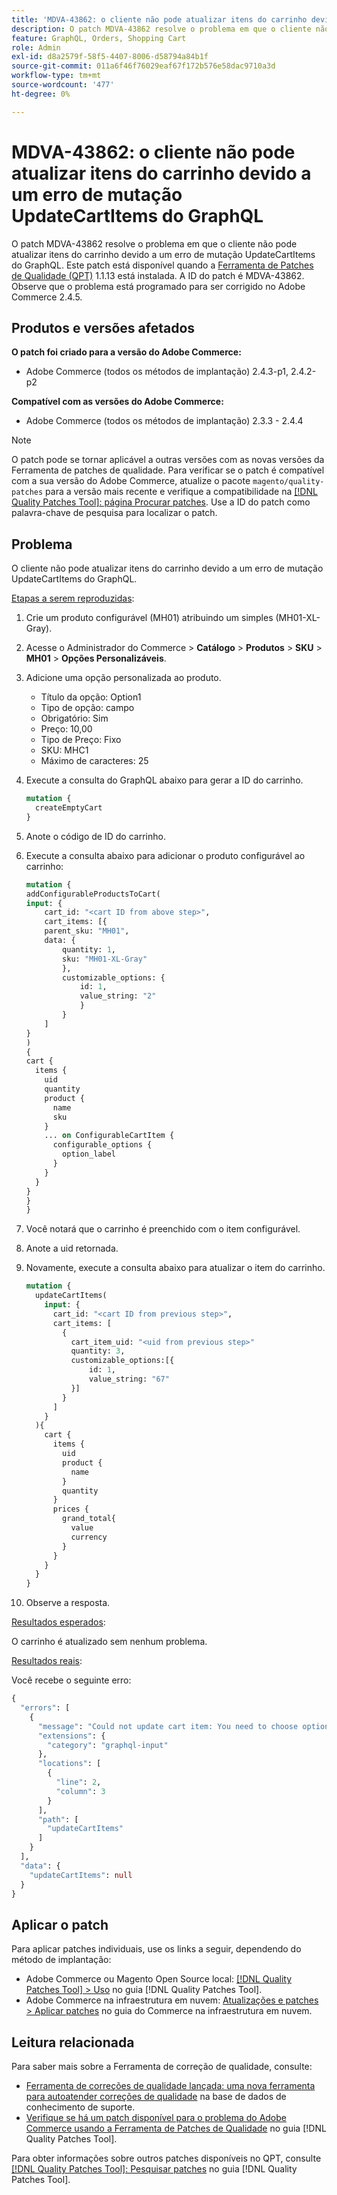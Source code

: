 ```yaml
---
title: 'MDVA-43862: o cliente não pode atualizar itens do carrinho devido a um erro de mutação UpdateCartItems do GraphQL'
description: O patch MDVA-43862 resolve o problema em que o cliente não pode atualizar itens do carrinho devido a um erro de mutação UpdateCartItems do GraphQL. Este patch está disponível quando a [Ferramenta de correções de qualidade (QPT)](https://experienceleague.adobe.com/pt-br/docs/commerce-operations/tools/quality-patches-tool/quality-patches-tool-to-self-serve-quality-patches) 1.1.13 está instalada. A ID do patch é MDVA-43862. Observe que o problema está programado para ser corrigido no Adobe Commerce 2.4.5.
feature: GraphQL, Orders, Shopping Cart
role: Admin
exl-id: d8a2579f-58f5-4407-8006-d58794a84b1f
source-git-commit: 011a6f46f76029eaf67f172b576e58dac9710a3d
workflow-type: tm+mt
source-wordcount: '477'
ht-degree: 0%

---
```


# MDVA-43862: o cliente não pode atualizar itens do carrinho devido a um erro de mutação UpdateCartItems do GraphQL

O patch MDVA-43862 resolve o problema em que o cliente não pode atualizar itens do carrinho devido a um erro de mutação UpdateCartItems do GraphQL. Este patch está disponível quando a [Ferramenta de Patches de Qualidade (QPT)](https://experienceleague.adobe.com/pt-br/docs/commerce-operations/tools/quality-patches-tool/quality-patches-tool-to-self-serve-quality-patches) 1.1.13 está instalada. A ID do patch é MDVA-43862. Observe que o problema está programado para ser corrigido no Adobe Commerce 2.4.5.

## Produtos e versões afetados

**O patch foi criado para a versão do Adobe Commerce:**

* Adobe Commerce (todos os métodos de implantação) 2.4.3-p1, 2.4.2-p2

**Compatível com as versões do Adobe Commerce:**

* Adobe Commerce (todos os métodos de implantação) 2.3.3 - 2.4.4

>[!NOTE]
>
>O patch pode se tornar aplicável a outras versões com as novas versões da Ferramenta de patches de qualidade. Para verificar se o patch é compatível com a sua versão do Adobe Commerce, atualize o pacote `magento/quality-patches` para a versão mais recente e verifique a compatibilidade na [[!DNL Quality Patches Tool]: página Procurar patches](https://experienceleague.adobe.com/pt-br/docs/commerce-operations/tools/quality-patches-tool/quality-patches-tool-to-self-serve-quality-patches). Use a ID do patch como palavra-chave de pesquisa para localizar o patch.

## Problema

O cliente não pode atualizar itens do carrinho devido a um erro de mutação UpdateCartItems do GraphQL.

<u>Etapas a serem reproduzidas</u>:

1. Crie um produto configurável (MH01) atribuindo um simples (MH01-XL-Gray).
1. Acesse o Administrador do Commerce > **Catálogo** > **Produtos** > **SKU** > **MH01** > **Opções Personalizáveis**.
1. Adicione uma opção personalizada ao produto.
   * Título da opção: Option1
   * Tipo de opção: campo
   * Obrigatório: Sim
   * Preço: 10,00
   * Tipo de Preço: Fixo
   * SKU: MHC1
   * Máximo de caracteres: 25
1. Execute a consulta do GraphQL abaixo para gerar a ID do carrinho.

   ```GraphQL
   mutation {
     createEmptyCart
   }
   ```

1. Anote o código de ID do carrinho.
1. Execute a consulta abaixo para adicionar o produto configurável ao carrinho:

   ```GraphQL
   mutation {
   addConfigurableProductsToCart(
   input: {
       cart_id: "<cart ID from above step>",
       cart_items: [{
       parent_sku: "MH01",
       data: {
           quantity: 1,
           sku: "MH01-XL-Gray"
           },
           customizable_options: {
               id: 1,
               value_string: "2"
               }
           }
       ]
   }
   )
   {
   cart {
     items {
       uid
       quantity
       product {
         name
         sku
       }
       ... on ConfigurableCartItem {
         configurable_options {
           option_label
         }
       }
     }
   }
   }
   }
   ```

1. Você notará que o carrinho é preenchido com o item configurável.
1. Anote a uid retornada.
1. Novamente, execute a consulta abaixo para atualizar o item do carrinho.

   ```GraphQL
   mutation {
     updateCartItems(
       input: {
         cart_id: "<cart ID from previous step>",
         cart_items: [
           {
             cart_item_uid: "<uid from previous step>"
             quantity: 3,
             customizable_options:[{
                 id: 1,
                 value_string: "67"
             }]
           }
         ]
       }
     ){
       cart {
         items {
           uid
           product {
             name
           }
           quantity
         }
         prices {
           grand_total{
             value
             currency
           }
         }
       }
     }
   }
   ```

1. Observe a resposta.

<u>Resultados esperados</u>:

O carrinho é atualizado sem nenhum problema.

<u>Resultados reais</u>:

Você recebe o seguinte erro:

```GraphQL
{
  "errors": [
    {
      "message": "Could not update cart item: You need to choose options for your item.",
      "extensions": {
        "category": "graphql-input"
      },
      "locations": [
        {
          "line": 2,
          "column": 3
        }
      ],
      "path": [
        "updateCartItems"
      ]
    }
  ],
  "data": {
    "updateCartItems": null
  }
}
```

## Aplicar o patch

Para aplicar patches individuais, use os links a seguir, dependendo do método de implantação:

* Adobe Commerce ou Magento Open Source local: [[!DNL Quality Patches Tool] > Uso](/help/tools/quality-patches-tool/usage.md) no guia [!DNL Quality Patches Tool].
* Adobe Commerce na infraestrutura em nuvem: [Atualizações e patches > Aplicar patches](https://experienceleague.adobe.com/docs/commerce-cloud-service/user-guide/develop/upgrade/apply-patches.html?lang=pt-BR) no guia do Commerce na infraestrutura em nuvem.

## Leitura relacionada

Para saber mais sobre a Ferramenta de correção de qualidade, consulte:

* [Ferramenta de correções de qualidade lançada: uma nova ferramenta para autoatender correções de qualidade](https://experienceleague.adobe.com/pt-br/docs/commerce-operations/tools/quality-patches-tool/quality-patches-tool-to-self-serve-quality-patches) na base de dados de conhecimento de suporte.
* [Verifique se há um patch disponível para o problema do Adobe Commerce usando a Ferramenta de Patches de Qualidade](/help/tools/quality-patches-tool/patches-available-in-qpt/check-patch-for-magento-issue-with-magento-quality-patches.md) no guia [!DNL Quality Patches Tool].

Para obter informações sobre outros patches disponíveis no QPT, consulte [[!DNL Quality Patches Tool]: Pesquisar patches](https://experienceleague.adobe.com/tools/commerce-quality-patches/index.html?lang=pt-BR) no guia [!DNL Quality Patches Tool].
